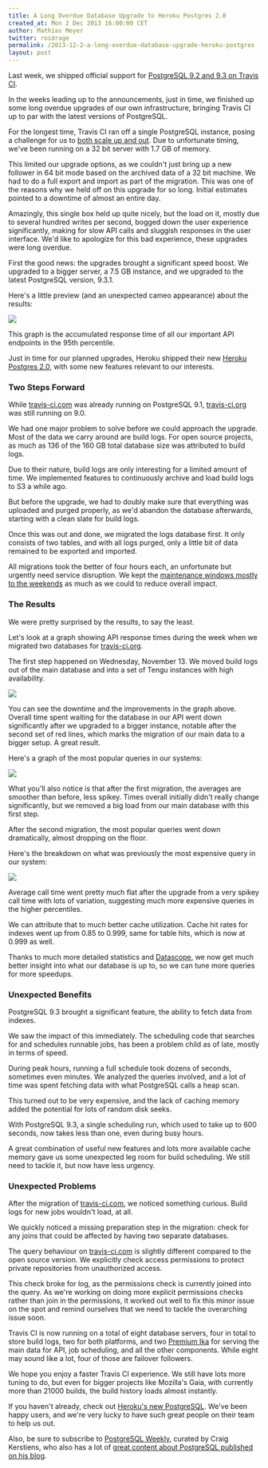 ```yaml
---
title: A Long Overdue Database Upgrade to Heroku Postgres 2.0
created_at: Mon 2 Dec 2013 16:00:00 CET
author: Mathias Meyer
twitter: roidrage
permalink: /2013-12-2-a-long-overdue-database-upgrade-heroku-postgres
layout: post
---
```

Last week, we shipped official support for [PostgreSQL 9.2 and 9.3 on Travis
CI](/2013-11-29-postgresql-92-93-now-available/).

In the weeks leading up to the announcements, just in time, we finished up some
long overdue upgrades of our own infrastructure, bringing Travis CI up to par
with the latest versions of PostgreSQL.

For the longest time, Travis CI ran off a single PostgreSQL instance, posing a
challenge for us to [both scale up and
out](/2013-08-08-solving-the-puzzle-of-scalable-log-processing/).
Due to unfortunate timing, we've been running on a 32 bit server with 1.7 GB of
memory.

This limited our upgrade options, as we couldn't just bring up a new follower in
64 bit mode based on the archived data of a 32 bit machine. We had to do a full
export and import as part of the migration. This was one of the reasons why we
held off on this upgrade for so long. Initial estimates pointed to a downtime of
almost an entire day.

Amazingly, this single box held up quite nicely, but the load on it, mostly due
to several hundred writes per second, bogged down the user experience
significantly, making for slow API calls and sluggish responses in the user
interface. We'd like to apologize for this bad experience, these upgrades were
long overdue.

First the good news: the upgrades brought a significant speed boost. We upgraded
to a bigger server, a 7.5 GB instance, and we upgraded to the latest PostgreSQL
version, 9.3.1.

Here's a little preview (and an unexpected cameo appearance) about the results:

![](http://s3itch.paperplanes.de/felix_20131117_185835.jpg)

This graph is the accumulated response time of all our important API endpoints
in the 95th percentile.

Just in time for our planned upgrades, Heroku shipped their new [Heroku Postgres
2.0](https://postgres.heroku.com/blog/past/2013/11/11/heroku_postgres_20/), with
some new features relevant to our interests.

### Two Steps Forward

While [travis-ci.com](https://travis-ci.com) was already running on PostgreSQL
9.1, [travis-ci.org](https://travis-ci.org) was still running on 9.0.

We had one major problem to solve before we could approach the upgrade. Most of
the data we carry around are build logs. For open source projects, as much as
136 of the 160 GB total database size was attributed to build logs.

Due to their nature, build logs are only interesting for a limited amount of
time. We implemented features to continuously archive and load build logs to S3
a while ago.

But before the upgrade, we had to doubly make sure that everything was uploaded
and purged properly, as we'd abandon the database afterwards, starting with a
clean slate for build logs.

Once this was out and done, we migrated the logs database first. It only
consists of two tables, and with all logs purged, only a little bit of data
remained to be exported and imported.

All migrations took the better of four hours each, an unfortunate but urgently
need service disruption. We kept the [maintenance windows mostly to the
weekends](/2013-07-23-3-essential-preparation-steps-for-a-successful-maintenance/)
as much as we could to reduce overall impact.

### The Results

We were pretty surprised by the results, to say the least.

Let's look at a graph showing API response times during the week when we
migrated two databases for [travis-ci.org](https://travis-ci.org).

The first step happened on Wednesday, November 13. We moved build logs out of
the main database and into a set of Tengu instances with high availability.

![](http://s3itch.paperplanes.de/Screen_Shot_20131118_at_3.27.08_pm.png_20131202_132104.jpg)

You can see the downtime and the improvements in the graph above. Overall time
spent waiting for the database in our API went down significantly after we
upgraded to a bigger instance, notable after the second set of red lines, which
marks the migration of our main data to a bigger setup. A great result.

Here's a graph of the most popular queries in our systems:

![](http://s3itch.paperplanes.de/database_20131202_131648.jpg)

What you'll also notice is that after the first migration, the averages are
smoother than before, less spikey. Times overall initially didn't really change
significantly, but we removed a big load from our main database with this first
step.

After the second migration, the most popular queries went down dramatically,
almost dropping on the floor.

Here's the breakdown on what was previously the most expensive query in our
system:

![](http://s3itch.paperplanes.de/buildfind_20131202_133627.jpg)

Average call time went pretty much flat after the upgrade from a very spikey
call time with lots of variation, suggesting much more expensive queries in the
higher percentiles.

We can attribute that to much better cache utilization. Cache hit rates for
indexes went up from 0.85 to 0.999, same for table hits, which is now at 0.999
as well.

Thanks to much more detailed statistics and
[Datascope](https://github.com/will/datascope), we now get much better insight
into what our database is up to, so we can tune more queries for more speedups.

### Unexpected Benefits

PostgreSQL 9.3 brought a significant feature, the ability to fetch data from
indexes.

We saw the impact of this immediately. The scheduling code that searches for and
schedules runnable jobs, has been a problem child as of late, mostly in terms of
speed.

During peak hours, running a full schedule took dozens of seconds, sometimes
even minutes. We analyzed the queries involved, and a lot of time was spent
fetching data with what PostgreSQL calls a heap scan.

This turned out to be very expensive, and the lack of caching memory added the
potential for lots of random disk seeks.

With PostgreSQL 9.3, a single scheduling run, which used to take up to 600
seconds, now takes less than one, even during busy hours.

A great combination of useful new features and lots more available cache memory
gave us some unexpected leg room for build scheduling. We still need to tackle
it, but now have less urgency.

### Unexpected Problems

After the migration of [travis-ci.com](https://travis-ci.com), we noticed
something curious. Build logs for new jobs wouldn't load, at all.

We quickly noticed a missing preparation step in the migration: check for any
joins that could be affected by having two separate databases.

The query behaviour on [travis-ci.com](https://travis-ci.com) is slightly
different compared to the open source version. We explicitly check access
permissions to protect private repositories from unauthorized access.

This check broke for log, as the permissions check is currently joined into the
query. As we're working on doing more explicit permissions checks rather than
join in the permissions, it worked out well to fix this minor issue on the spot
and remind ourselves that we need to tackle the overarching issue soon.

Travis CI is now running on a total of eight database servers, four in total to
store build logs, two for both platforms, and two [Premium
Ika](https://devcenter.heroku.com/articles/heroku-postgres-production-tier-technical-characterization#performance-characteristics)
for serving the main data for API, job scheduling, and all the other components.
  While eight may sound like a lot, four of those are failover followers.

We hope you enjoy a faster Travis CI experience. We still have lots more tuning
to do, but even for bigger projects like Mozilla's Gaia, with currently more
than 21000 builds, the build history loads almost instantly.

If you haven't already, check out [Heroku's new
PostgreSQL](http://postgres.heroku.com). We've been happy users, and we're very
lucky to have such great people on their team to help us out.

Also, be sure to subscribe to [PostgreSQL Weekly](http://postgresweekly.com),
curated by Craig Kerstiens, who also has a lot of [great content about
PostgreSQL published on his
blog](http://www.craigkerstiens.com/categories/postgres/).
